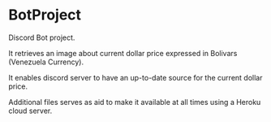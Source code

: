 # BotProject

Discord Bot project.

It retrieves an image about current dollar price expressed in Bolivars (Venezuela Currency).

It enables discord server to have an up-to-date source for the current dollar price.

 Additional files serves as aid to make it available at all times using a Heroku cloud server.
